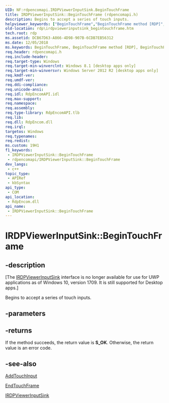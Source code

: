 ```yaml
---
UID: NF:rdpencomapi.IRDPViewerInputSink.BeginTouchFrame
title: IRDPViewerInputSink::BeginTouchFrame (rdpencomapi.h)
description: Begins to accept a series of touch inputs.
helpviewer_keywords: ["BeginTouchFrame","BeginTouchFrame method [RDP]","BeginTouchFrame method [RDP]","IRDPViewerInputSink interface","IRDPViewerInputSink interface [RDP]","BeginTouchFrame method","IRDPViewerInputSink.BeginTouchFrame","IRDPViewerInputSink::BeginTouchFrame","rdp.irdpviewerinputsink_begintouchframe","rdpencomapi/IRDPViewerInputSink::BeginTouchFrame"]
old-location: rdp\irdpviewerinputsink_begintouchframe.htm
tech.root: rdp
ms.assetid: DCB67D63-A866-4D98-907B-6CDB7EB56312
ms.date: 12/05/2018
ms.keywords: BeginTouchFrame, BeginTouchFrame method [RDP], BeginTouchFrame method [RDP],IRDPViewerInputSink interface, IRDPViewerInputSink interface [RDP],BeginTouchFrame method, IRDPViewerInputSink.BeginTouchFrame, IRDPViewerInputSink::BeginTouchFrame, rdp.irdpviewerinputsink_begintouchframe, rdpencomapi/IRDPViewerInputSink::BeginTouchFrame
req.header: rdpencomapi.h
req.include-header: 
req.target-type: Windows
req.target-min-winverclnt: Windows 8.1 [desktop apps only]
req.target-min-winversvr: Windows Server 2012 R2 [desktop apps only]
req.kmdf-ver: 
req.umdf-ver: 
req.ddi-compliance: 
req.unicode-ansi: 
req.idl: RdpEncomAPI.idl
req.max-support: 
req.namespace: 
req.assembly: 
req.type-library: RdpEncomAPI.tlb
req.lib: 
req.dll: RdpEncom.dll
req.irql: 
targetos: Windows
req.typenames: 
req.redist: 
ms.custom: 19H1
f1_keywords:
 - IRDPViewerInputSink::BeginTouchFrame
 - rdpencomapi/IRDPViewerInputSink::BeginTouchFrame
dev_langs:
 - c++
topic_type:
 - APIRef
 - kbSyntax
api_type:
 - COM
api_location:
 - RdpEncom.dll
api_name:
 - IRDPViewerInputSink::BeginTouchFrame
---
```


# IRDPViewerInputSink::BeginTouchFrame


## -description

<p class="CCE_Message">[The <a href="/windows/desktop/api/rdpencomapi/nn-rdpencomapi-irdpviewerinputsink">IRDPViewerInputSink</a> interface is no longer available for use for UWP applications as of Windows 10, version 1709. It is still supported for Desktop apps.]

Begins  to accept a series of touch inputs.

## -parameters

## -returns

If the method succeeds, the return value is <b>S_OK</b>. Otherwise, the return value is an error code.

## -see-also

<a href="/windows/desktop/api/rdpencomapi/nf-rdpencomapi-irdpviewerinputsink-addtouchinput">AddTouchInput</a>



<a href="/windows/desktop/api/rdpencomapi/nf-rdpencomapi-irdpviewerinputsink-endtouchframe">EndTouchFrame</a>



<a href="/windows/desktop/api/rdpencomapi/nn-rdpencomapi-irdpviewerinputsink">IRDPViewerInputSink</a>

